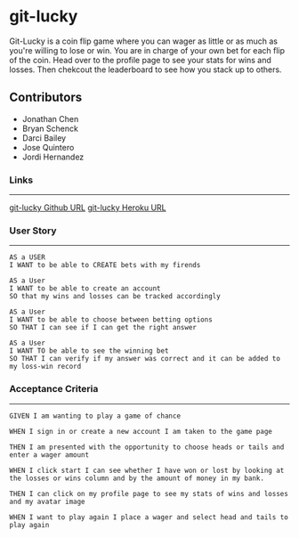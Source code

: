 # git-lucky
Git-Lucky is a coin flip game where you can wager as little or as much as you're willing to lose or win. You are in charge of your own bet for each flip of the coin. Head over to the profile page to see your stats for wins and losses. Then chekcout the leaderboard to see how you stack up to others.

## Contributors

- Jonathan Chen
- Bryan Schenck
- Darci Bailey
- Jose Quintero
- Jordi Hernandez

### Links 
---------------

[git-lucky Github URL]()
[git-lucky Heroku URL]()


### User Story
---------------

```
AS a USER
I WANT to be able to CREATE bets with my firends

AS a User
I WANT to be able to create an account 
SO that my wins and losses can be tracked accordingly

AS a User
I WANT to be able to choose between betting options
SO THAT I can see if I can get the right answer

AS a User
I WANT TO be able to see the winning bet
SO THAT I can verify if my answer was correct and it can be added to my loss-win record
```

### Acceptance Criteria
---------------

```
GIVEN I am wanting to play a game of chance

WHEN I sign in or create a new account I am taken to the game page

THEN I am presented with the opportunity to choose heads or tails and enter a wager amount

WHEN I click start I can see whether I have won or lost by looking at the losses or wins column and by the amount of money in my bank. 

THEN I can click on my profile page to see my stats of wins and losses and my avatar image

WHEN I want to play again I place a wager and select head and tails to play again

```

